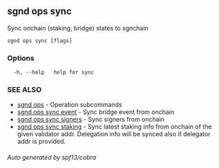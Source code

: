 ## sgnd ops sync

Sync onchain (staking, bridge) states to sgnchain

```
sgnd ops sync [flags]
```

### Options

```
  -h, --help   help for sync
```

### SEE ALSO

* [sgnd ops](sgnd_ops.md)	 - Operation subcommands
* [sgnd ops sync event](sgnd_ops_sync_event.md)	 - Sync bridge event from onchain
* [sgnd ops sync signers](sgnd_ops_sync_signers.md)	 - Sync signers from onchain
* [sgnd ops sync staking](sgnd_ops_sync_staking.md)	 - Sync latest staking info from onchain of the given validator addr. Delegation info will be synced also if delegator addr is provided.

###### Auto generated by spf13/cobra
